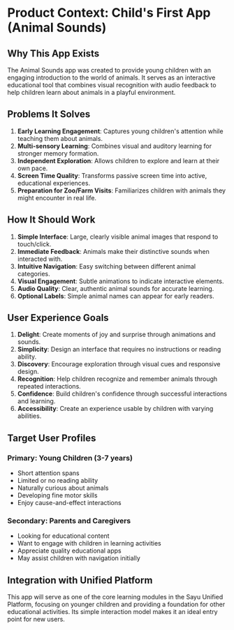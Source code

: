 # Product Context: Child's First App (Animal Sounds)

## Why This App Exists

The Animal Sounds app was created to provide young children with an engaging introduction to the world of animals. It serves as an interactive educational tool that combines visual recognition with audio feedback to help children learn about animals in a playful environment.

## Problems It Solves

1. **Early Learning Engagement**: Captures young children's attention while teaching them about animals.
2. **Multi-sensory Learning**: Combines visual and auditory learning for stronger memory formation.
3. **Independent Exploration**: Allows children to explore and learn at their own pace.
4. **Screen Time Quality**: Transforms passive screen time into active, educational experiences.
5. **Preparation for Zoo/Farm Visits**: Familiarizes children with animals they might encounter in real life.

## How It Should Work

1. **Simple Interface**: Large, clearly visible animal images that respond to touch/click.
2. **Immediate Feedback**: Animals make their distinctive sounds when interacted with.
3. **Intuitive Navigation**: Easy switching between different animal categories.
4. **Visual Engagement**: Subtle animations to indicate interactive elements.
5. **Audio Quality**: Clear, authentic animal sounds for accurate learning.
6. **Optional Labels**: Simple animal names can appear for early readers.

## User Experience Goals

1. **Delight**: Create moments of joy and surprise through animations and sounds.
2. **Simplicity**: Design an interface that requires no instructions or reading ability.
3. **Discovery**: Encourage exploration through visual cues and responsive design.
4. **Recognition**: Help children recognize and remember animals through repeated interactions.
5. **Confidence**: Build children's confidence through successful interactions and learning.
6. **Accessibility**: Create an experience usable by children with varying abilities.

## Target User Profiles

### Primary: Young Children (3-7 years)
- Short attention spans
- Limited or no reading ability
- Naturally curious about animals
- Developing fine motor skills
- Enjoy cause-and-effect interactions

### Secondary: Parents and Caregivers
- Looking for educational content
- Want to engage with children in learning activities
- Appreciate quality educational apps
- May assist children with navigation initially

## Integration with Unified Platform

This app will serve as one of the core learning modules in the Sayu Unified Platform, focusing on younger children and providing a foundation for other educational activities. Its simple interaction model makes it an ideal entry point for new users.
